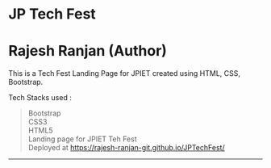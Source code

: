 # JP Tech Fest

<h1>Rajesh Ranjan (Author)</h1>

This is a Tech Fest Landing Page for JPIET created using HTML, CSS, Bootstrap.

Tech Stacks used :

> Bootstrap <br>
> CSS3 <br>
> HTML5 <br>
> Landing page for JPIET Teh Fest <br>
> Deployed at https://rajesh-ranjan-git.github.io/JPTechFest/ <br>

---